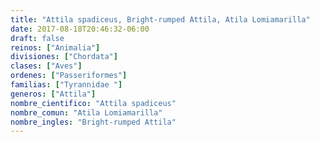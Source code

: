 ```yaml
---
title: "Attila spadiceus, Bright-rumped Attila, Atila Lomiamarilla"
date: 2017-08-18T20:46:32-06:00
draft: false
reinos: ["Animalia"]
divisiones: ["Chordata"]
clases: ["Aves"]
ordenes: ["Passeriformes"]
familias: ["Tyrannidae "]
generos: ["Attila"]
nombre_cientifico: "Attila spadiceus"
nombre_comun: "Atila Lomiamarilla"
nombre_ingles: "Bright-rumped Attila"
---
```

